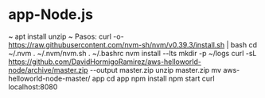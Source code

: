 # app-Node.js


 ~ apt install unzip ~
Pasos: 
curl -o- https://raw.githubusercontent.com/nvm-sh/nvm/v0.39.3/install.sh | bash
            cd ~/.nvm
            . ~/.nvm/nvm.sh
            . ~/.bashrc
            nvm install --lts
            mkdir -p ~/logs
            curl -sL https://github.com/DavidHormigoRamirez/aws-helloworld-node/archive/master.zip --output master.zip
            unzip master.zip
            mv aws-helloworld-node-master/ app
            cd app
            npm install
            npm start
            curl localhost:8080
